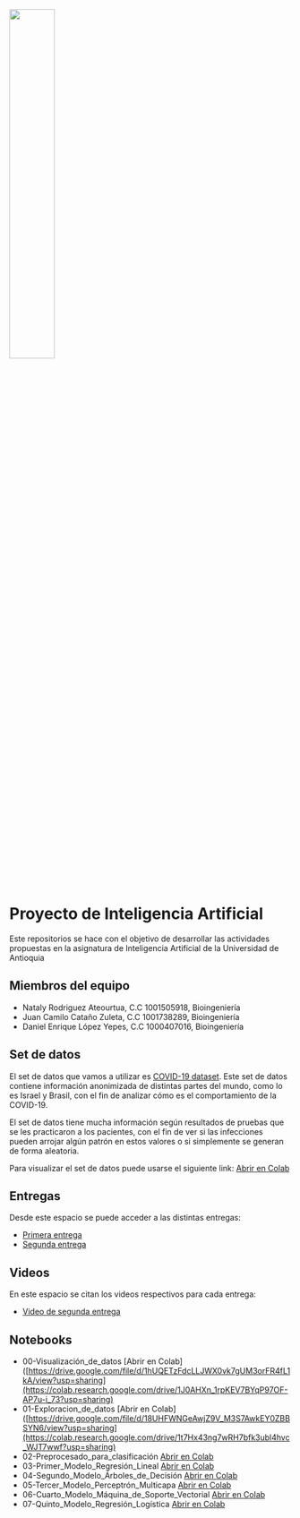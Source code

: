 
<img src="https://www.udea.edu.co/wps/wcm/connect/udea/721b156e-f6bc-4dc8-8595-8b4731c9a8c7/facultad-ingenieria.png?MOD=AJPERES&CVID=nc5CqsS" width=40% height=40% >


# Proyecto  de Inteligencia Artificial

Este repositorios se hace con el objetivo de desarrollar las actividades propuestas en la asignatura
de Inteligencia Artificial de la Universidad de Antioquia


## Miembros del equipo

- Nataly Rodriguez Ateourtua, C.C 1001505918, Bioingeniería
- Juan Camilo Cataño Zuleta, C.C 1001738289, Bioingeniería
- Daniel Enrique López Yepes, C.C 1000407016, Bioingeniería


## Set de datos

El set de datos que vamos a utilizar es [COVID-19 dataset](https://www.kaggle.com/datasets/georgesaavedra/covid19-dataset).
Este set de datos contiene información anonimizada de distintas partes del mundo, como lo es
Israel y Brasil, con el fin de analizar cómo es el comportamiento de la COVID-19.

El set de datos tiene mucha información según resultados de pruebas que se les practicaron
a los pacientes, con el fin de ver si las infecciones pueden arrojar algún patrón en estos
valores o si simplemente se generan de forma aleatoria.

Para visualizar el set de datos puede usarse el siguiente link:
[Abrir en Colab](https://colab.research.google.com/drive/1BNubTrf9nF2ckUaa7KarQtKq7UStJwjh?usp=sharing)


## Entregas

Desde este espacio se puede acceder a las distintas entregas:
- [Primera entrega](https://github.com/daenloye/InteligenciaArtificialUdeA/blob/main/primeraEntrega/Proyecto_Entrega%201.pdf)
- [Segunda entrega](
https://github.com/daenloye/InteligenciaArtificialUdeA/blob/main/Proyecto_Entrega%202.pdf)

## Videos

En este espacio se citan los videos respectivos para cada entrega:
- [Video de segunda entrega](https://youtu.be/JZYvBkXeqlo)

## Notebooks

- 00-Visualización_de_datos [Abrir en Colab]([https://drive.google.com/file/d/1hUQETzFdcLLJWX0vk7gUM3orFR4fL1kA/view?usp=sharing](https://colab.research.google.com/drive/1J0AHXn_1rpKEV7BYqP97OF-AP7u-i_73?usp=sharing)
- 01-Exploracion_de_datos [Abrir en Colab]([https://drive.google.com/file/d/18UHFWNGeAwjZ9V_M3S7AwkEY0ZBBSYN6/view?usp=sharing](https://colab.research.google.com/drive/1t7Hx43ng7wRH7bfk3ubl4hvc_WJT7wwf?usp=sharing)
- 02-Preprocesado_para_clasificación [Abrir en Colab](https://colab.research.google.com/drive/1FaWe5NcIFUU7UDhrMZByjnRHizD2kpud?usp=sharing)
- 03-Primer_Modelo_Regresión_Lineal [Abrir en Colab](https://colab.research.google.com/drive/16dxO2VbSLnJAbqaqDkOcUt-aCfO9El-R?usp=sharing)
- 04-Segundo_Modelo_Árboles_de_Decisión [Abrir en Colab](https://drive.google.com/file/d/1kHSeCFv7d1H0tbsihuVJwlqGmHBi8Wlx/view?usp=sharing)
- 05-Tercer_Modelo_Perceptrón_Multicapa [Abrir en Colab](https://colab.research.google.com/drive/1axxiZSsISRDT7VXkEYwXxWqHmhQxlJwA?usp=sharing)
- 06-Cuarto_Modelo_Máquina_de_Soporte_Vectorial [Abrir en Colab](https://colab.research.google.com/drive/1j0jD-Y9N4FMEsZwtBw4ckqzNQhzjlS2j?usp=sharing)
- 07-Quinto_Modelo_Regresión_Logística [Abrir en Colab](https://)
